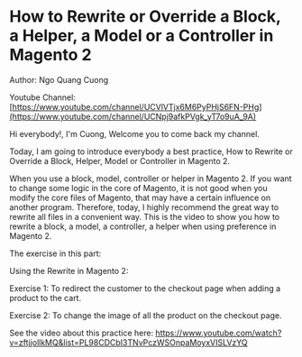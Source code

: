 # How to Rewrite or Override a Block, a Helper, a Model or a Controller in Magento 2

Author: Ngo Quang Cuong

Youtube Channel: [https://www.youtube.com/channel/UCVlVTjx6M6PyPHjS6FN-PHg](https://www.youtube.com/channel/UCNpj9afkPVgk_yT7o9uA_9A)

Hi everybody!, I'm Cuong, Welcome you to come back my channel. 

Today, I am going to introduce everybody a best practice, How to Rewrite or Override a Block, Helper, Model or Controller in Magento 2.

When you use a block, model, controller or helper in Magento 2. If you want to change some logic in the core of Magento, it is not good when you modify the core files of Magento, that may have a certain influence on another program. Therefore, today, I highly recommend the great way to rewrite all files in a convenient way. This is the video to show you how to rewrite a block, a model, a controller, a helper when using preference in Magento 2.

The exercise in this part:

Using the Rewrite in Magento 2:

Exercise 1: To redirect the customer to the checkout page when adding a product to the cart.

Exercise 2: To change the image of all the product on the checkout page.


See the video about this practice here: https://www.youtube.com/watch?v=zftjjollkMQ&list=PL98CDCbI3TNvPczWSOnpaMoyxVISLVzYQ
